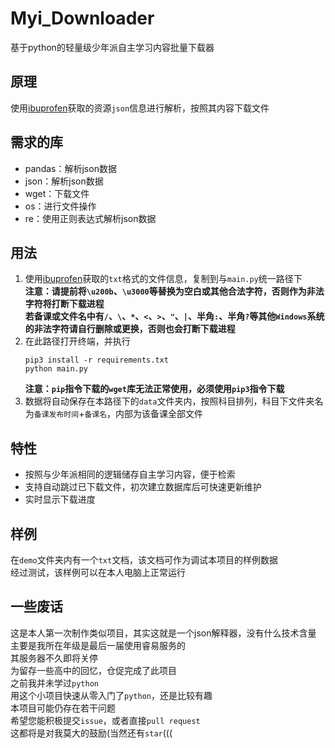 # Myi_Downloader
基于python的轻量级少年派自主学习内容批量下载器
## 原理
使用[ibuprofen](https://github.com/Richard-Zheng/ibuprofen)获取的资源`json`信息进行解析，按照其内容下载文件
## 需求的库
* pandas：解析json数据
* json：解析json数据
* wget：下载文件
* os：进行文件操作
* re：使用正则表达式解析json数据
## 用法
1. 使用[ibuprofen](https://github.com/Richard-Zheng/ibuprofen)获取的`txt`格式的文件信息，复制到与`main.py`统一路径下  
   **注意：请提前将`\u200b`、`\u3000`等替换为空白或其他合法字符，否则作为非法字符将打断下载进程**  
           **若备课或文件名中有`/`、`\`、`*`、`<`、`>`、`"`、`|`、半角`:`、半角`?`等其他`Windows`系统的非法字符请自行删除或更换，否则也会打断下载进程**
3. 在此路径打开终端，并执行
   ```
   pip3 install -r requirements.txt
   python main.py
   ```
   **注意：`pip`指令下载的`wget`库无法正常使用，必须使用`pip3`指令下载**
4. 数据将自动保存在本路径下的`data`文件夹内，按照科目排列，科目下文件夹名为`备课发布时间`+`备课名`，内部为该备课全部文件
## 特性
* 按照与少年派相同的逻辑储存自主学习内容，便于检索
* 支持自动跳过已下载文件，初次建立数据库后可快速更新维护
* 实时显示下载进度
## 样例
在`demo`文件夹内有一个`txt`文档，该文档可作为调试本项目的样例数据  
经过测试，该样例可以在本人电脑上正常运行
## 一些废话
这是本人第一次制作类似项目，其实这就是一个json解释器，没有什么技术含量  
主要是我所在年级是最后一届使用睿易服务的  
其服务器不久即将关停  
为留存一些高中的回忆，仓促完成了此项目  
之前我并未学过`python`  
用这个小项目快速从零入门了`python`，还是比较有趣  
本项目可能仍存在若干问题  
希望您能积极提交`issue`，或者直接`pull request`  
这都将是对我莫大的鼓励(当然还有`star`(((
